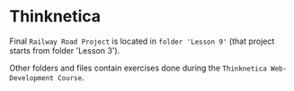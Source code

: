 # Thinknetica

Final `Railway Road Project` is located in `folder 'Lesson 9'` (that project starts from folder 'Lesson 3').


Other folders and files contain exercises done during the `Thinknetica Web-Development Course`.
